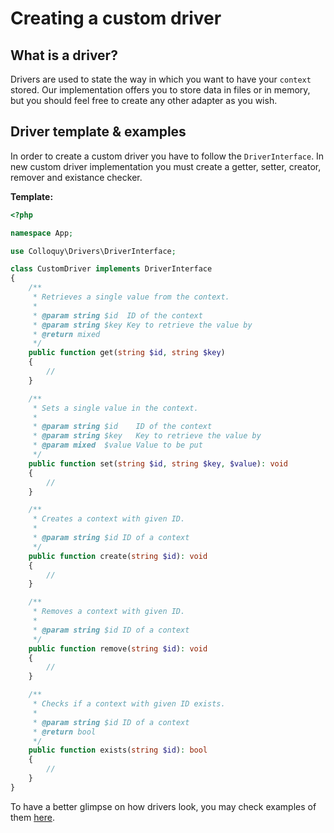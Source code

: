 # Creating a custom driver

## What is a driver?

Drivers are used to state the way in which you want to have your `context` stored. Our implementation offers you to store data in files or in memory, but you should feel free to create any other adapter as you wish.

## Driver template & examples

In order to create a custom driver you have to follow the `DriverInterface`. In new custom driver implementation you must create a getter, setter, creator, remover and existance checker.

**Template:**

```php
<?php

namespace App;

use Colloquy\Drivers\DriverInterface;

class CustomDriver implements DriverInterface
{
    /**
     * Retrieves a single value from the context.
     *
     * @param string $id  ID of the context
     * @param string $key Key to retrieve the value by
     * @return mixed
     */
    public function get(string $id, string $key)
    {
        //
    }

    /**
     * Sets a single value in the context.
     *
     * @param string $id    ID of the context
     * @param string $key   Key to retrieve the value by
     * @param mixed  $value Value to be put
     */
    public function set(string $id, string $key, $value): void
    {
        //
    }

    /**
     * Creates a context with given ID.
     *
     * @param string $id ID of a context
     */
    public function create(string $id): void
    {
        //
    }

    /**
     * Removes a context with given ID.
     *
     * @param string $id ID of a context
     */
    public function remove(string $id): void
    {
        //
    }

    /**
     * Checks if a context with given ID exists.
     *
     * @param string $id ID of a context
     * @return bool
     */
    public function exists(string $id): bool
    {
        //
    }
}
```

To have a better glimpse on how drivers look, you may check examples of them [here](https://github.com/DCzajkowski/colloquy/blob/master/src/Drivers/).
